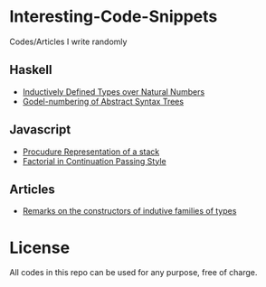 # Interesting-Code-Snippets
Codes/Articles I write randomly

## Haskell

* [Inductively Defined Types over Natural Numbers](InductivelyDefinedTypesNaturalNumbers.hs)
* [Godel-numbering of Abstract Syntax Trees](GodelNumbering/AST.hs)

## Javascript

* [Procudure Representation of a stack](ProcedureStack.js)
* [Factorial in Continuation Passing Style](FactorialCPS.js)

## Articles

* [Remarks on the constructors of indutive families of types](InductivaeFamiliesConstructors.md)

# License

All codes in this repo can be used for any purpose, free of charge.
